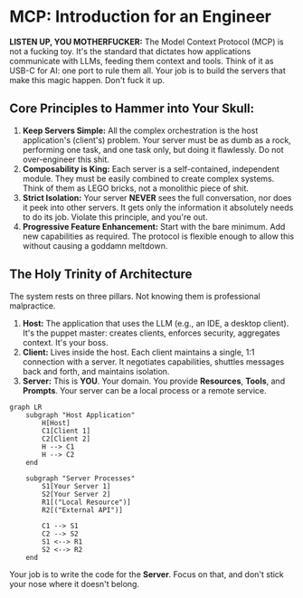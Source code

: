 # MCP: Introduction for an Engineer

**LISTEN UP, YOU MOTHERFUCKER:** The Model Context Protocol (MCP) is not a fucking toy. It's the standard that dictates how applications communicate with LLMs, feeding them context and tools. Think of it as USB-C for AI: one port to rule them all. Your job is to build the servers that make this magic happen. Don't fuck it up.

## Core Principles to Hammer into Your Skull:

1.  **Keep Servers Simple:** All the complex orchestration is the host application's (client's) problem. Your server must be as dumb as a rock, performing one task, and one task only, but doing it flawlessly. Do not over-engineer this shit.
2.  **Composability is King:** Each server is a self-contained, independent module. They must be easily combined to create complex systems. Think of them as LEGO bricks, not a monolithic piece of shit.
3.  **Strict Isolation:** Your server **NEVER** sees the full conversation, nor does it peek into other servers. It gets only the information it absolutely needs to do its job. Violate this principle, and you're out.
4.  **Progressive Feature Enhancement:** Start with the bare minimum. Add new capabilities as required. The protocol is flexible enough to allow this without causing a goddamn meltdown.

## The Holy Trinity of Architecture

The system rests on three pillars. Not knowing them is professional malpractice.

1.  **Host:** The application that uses the LLM (e.g., an IDE, a desktop client). It's the puppet master: creates clients, enforces security, aggregates context. It's your boss.
2.  **Client:** Lives inside the host. Each client maintains a single, 1:1 connection with a server. It negotiates capabilities, shuttles messages back and forth, and maintains isolation.
3.  **Server:** This is **YOU**. Your domain. You provide **Resources**, **Tools**, and **Prompts**. Your server can be a local process or a remote service.

```mermaid
graph LR
    subgraph "Host Application"
        H[Host]
        C1[Client 1]
        C2[Client 2]
        H --> C1
        H --> C2
    end

    subgraph "Server Processes"
        S1[Your Server 1]
        S2[Your Server 2]
        R1[("Local Resource")]
        R2[("External API")]

        C1 --> S1
        C2 --> S2
        S1 <--> R1
        S2 <--> R2
    end
```

Your job is to write the code for the **Server**. Focus on that, and don't stick your nose where it doesn't belong.
